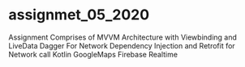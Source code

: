 # assignmet_05_2020
Assignment Comprises of 
MVVM Architecture with Viewbinding and LiveData 
Dagger For Network Dependency Injection and Retrofit for Network call 
Kotlin
GoogleMaps
Firebase Realtime
